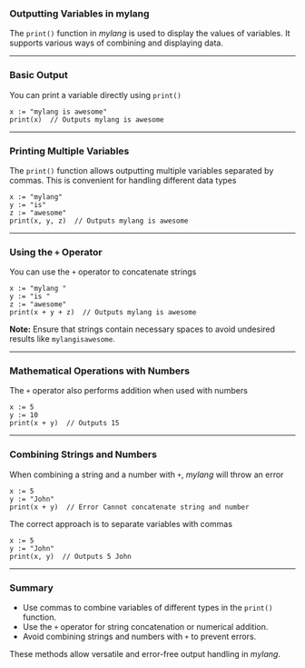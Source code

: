 ### Outputting Variables in mylang  

The `print()` function in *mylang* is used to display the values of variables. It supports various ways of combining and displaying data.

---

### Basic Output  

You can print a variable directly using `print()`  
```mylang
x := "mylang is awesome"
print(x)  // Outputs mylang is awesome
```

---

### Printing Multiple Variables  

The `print()` function allows outputting multiple variables separated by commas. This is convenient for handling different data types  
```mylang
x := "mylang"
y := "is"
z := "awesome"
print(x, y, z)  // Outputs mylang is awesome
```

---

### Using the `+` Operator  

You can use the `+` operator to concatenate strings  
```mylang
x := "mylang "
y := "is "
z := "awesome"
print(x + y + z)  // Outputs mylang is awesome
```

**Note:** Ensure that strings contain necessary spaces to avoid undesired results like `mylangisawesome`.  

---

### Mathematical Operations with Numbers  

The `+` operator also performs addition when used with numbers  
```mylang
x := 5
y := 10
print(x + y)  // Outputs 15
```

---

### Combining Strings and Numbers  

When combining a string and a number with `+`, *mylang* will throw an error  
```mylang
x := 5
y := "John"
print(x + y)  // Error Cannot concatenate string and number
```

The correct approach is to separate variables with commas  
```mylang
x := 5
y := "John"
print(x, y)  // Outputs 5 John
```

---

### Summary  

- Use commas to combine variables of different types in the `print()` function.  
- Use the `+` operator for string concatenation or numerical addition.  
- Avoid combining strings and numbers with `+` to prevent errors.  

These methods allow versatile and error-free output handling in *mylang*.